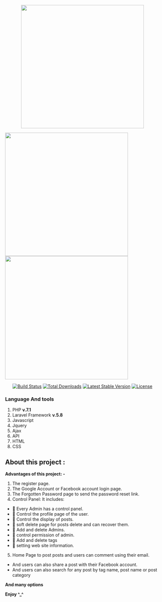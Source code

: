 <p align="center"><img src="https://res.cloudinary.com/dtfbvvkyp/image/upload/v1566331377/laravel-logolockup-cmyk-red.svg" width="400"></p>


<img src="https://user-images.githubusercontent.com/22322246/84317630-28fb2c80-ab7e-11ea-945c-4a7335888f5e.PNG" width="400"><img src="https://user-images.githubusercontent.com/22322246/84317817-7c6d7a80-ab7e-11ea-9170-a5fe3e3e0c99.PNG" width="400">


<p align="center">
<a href="https://travis-ci.org/laravel/framework"><img src="https://travis-ci.org/laravel/framework.svg" alt="Build Status"></a>
<a href="https://packagist.org/packages/laravel/framework"><img src="https://poser.pugx.org/laravel/framework/d/total.svg" alt="Total Downloads"></a>
<a href="https://packagist.org/packages/laravel/framework"><img src="https://poser.pugx.org/laravel/framework/v/stable.svg" alt="Latest Stable Version"></a>
<a href="https://packagist.org/packages/laravel/framework"><img src="https://poser.pugx.org/laravel/framework/license.svg" alt="License"></a>
</p>

### **Language And tools**
1. PHP **v.7.1**
2. Laravel Framework **v.5.8**
3. Javascript
4. Jquery
5. Ajax
6. API
7. HTML
8. CSS


## About this project :
**Advantages of this project: -**
1. The register page.
2. The Google Account or Facebook account login page.
3. The Forgotten Password page to send the password reset link.
4. Control Panel: It includes:

-    Every Admin has a control panel.
- 	Control the profile page of the user.
- 	Control the display of posts.
- 	soft delete page for posts delete and can recover them.
- 	 Add and delete Admins.
-     control permission of admin.
- 	 Add and delete tags
- 	 setting web site information.

5. Home Page to post posts and users can comment using their email.
- And users can also share a post with their Facebook account.
- And users  can also search for any post by tag name, post name or post category

**And many options**

**Enjoy ^_^**

